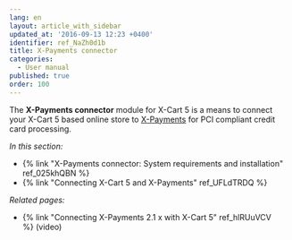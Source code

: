 ```yaml
---
lang: en
layout: article_with_sidebar
updated_at: '2016-09-13 12:23 +0400'
identifier: ref_NaZh0d1b
title: X-Payments connector
categories:
  - User manual
published: true
order: 100
---
```



The **X-Payments connector** module for X-Cart 5 is a means to connect your X-Cart 5 based online store to [X-Payments](http://www.x-payments.com/help1/Main_Page) for PCI compliant credit card processing. 

_In this section:_

*   {% link "X-Payments connector: System requirements and installation" ref_025khQBN %}
*   {% link "Connecting X-Cart 5 and X-Payments" ref_UFLdTRDQ %}

_Related pages:_

*   {% link "Connecting X-Payments 2.1 x with X-Cart 5" ref_hlRUuVCV %} (video)
